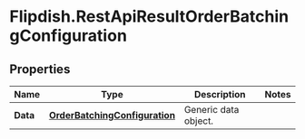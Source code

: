 # Flipdish.RestApiResultOrderBatchingConfiguration

## Properties
Name | Type | Description | Notes
------------ | ------------- | ------------- | -------------
**Data** | [**OrderBatchingConfiguration**](OrderBatchingConfiguration.md) | Generic data object. | 


